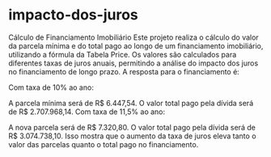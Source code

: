 # impacto-dos-juros
Cálculo de Financiamento Imobiliário Este projeto realiza o cálculo do valor da parcela mínima e do total pago ao longo de um financiamento imobiliário, utilizando a fórmula da Tabela Price. Os valores são calculados para diferentes taxas de juros anuais, permitindo a análise do impacto dos juros no financiamento de longo prazo.
A resposta para o financiamento é:

Com taxa de 10% ao ano:

A parcela mínima será de R$ 6.447,54.
O valor total pago pela dívida será de R$ 2.707.968,14.
Com taxa de 11,5% ao ano:

A nova parcela será de R$ 7.320,80.
O valor total pago pela dívida será de R$ 3.074.738,10.
Isso mostra que o aumento da taxa de juros eleva tanto o valor das parcelas quanto o total pago no financiamento.
